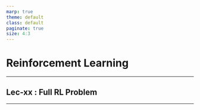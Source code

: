 ```yaml
---
marp: true
theme: default
class: default
paginate: true
size: 4:3
---
```

# Reinforcement Learning

---

## Lec-xx : Full RL Problem

---
